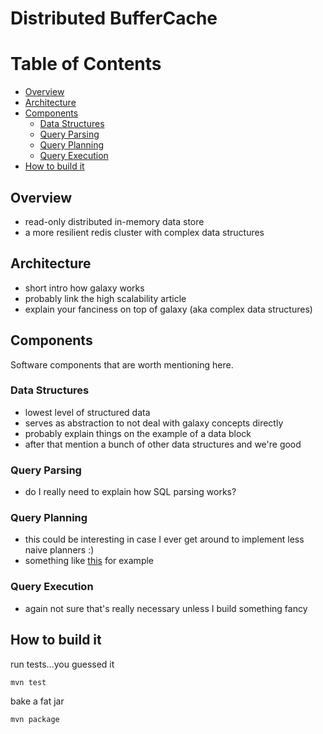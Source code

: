 Distributed BufferCache
=======================

[TOC levels=2,3]: # "Table of Contents"

# Table of Contents
- [Overview](#overview)
- [Architecture](#architecture)
- [Components](#components)
  - [Data Structures](#data-structures)
  - [Query Parsing](#query-parsing)
  - [Query Planning](#query-planning)
  - [Query Execution](#query-execution)
- [How to build it](#how-to-build-it)

## Overview

* read-only distributed in-memory data store
* a more resilient redis cluster with complex data structures

## Architecture

* short intro how galaxy works
* probably link the high scalability article
* explain your fanciness on top of galaxy (aka complex data structures)

## Components

Software components that are worth mentioning here.

### Data Structures

* lowest level of structured data
* serves as abstraction to not deal with galaxy concepts directly
* probably explain things on the example of a data block
* after that mention a bunch of other data structures and we're good

### Query Parsing

* do I really need to explain how SQL parsing works?

### Query Planning

* this could be interesting in case I ever get around to implement less naive planners :)
* something like [this](http://cidrdb.org/cidr2017/papers/p9-leis-cidr17.pdf) for example

### Query Execution

* again not sure that's really necessary unless I build something fancy

## How to build it

run tests...you guessed it

`mvn test`

bake a fat jar

`mvn package`
